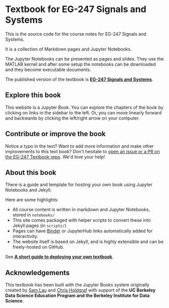 # Textbook for EG-247 Signals and Systems

This is the source code for the course notes for EG-247 Signals and Systems.

It is a collection of Markdown pages and Jupyter Notebooks. 

The Jupyter Notebooks can be presented as pages and slides. They use the MATLAB kernel and after some setup the notebooks can be downloaded and they become executable documents.

The published version of the textbook is **[EG-247 Signals and Systems](http://cpjobling.github.io/eg-247-textbook/introduction/index)**.

## Explore this book

This website is a Jupyter Book. You can explore the chapters of the book
by clicking on links in the sidebar to the left. Or, you can move linearly forward and
backwards by clicking the left/right arrow on your computer.

## Contribute or improve the book

Notice a typo in the text? Want to add more information
and make other improvements to this text book? Don't hesitate to [open an issue or a PR on the
EG-247 Textbook repo](https://github.com/cpjobling/eg-247-textbook). We'd love your
help!

## About this book

There is a guide and template for hosting your own book using
Jupyter Notebooks and Jekyll.

Here are some highlights:

* All course content is written in markdown and Jupyter Notebooks, stored in `notebooks/`
* This site comes packaged with helper scripts to convert these into Jekyll pages (in `scripts/`)
* Pages can have [Binder](https://mybinder.org) or JupyterHub links automatically added for interactivity.
* The website itself is based on Jekyll, and is highly extensible and can be freely-hosted on GitHub.

See **[A short guide to deploying your own textbook](https://jupyterbook.org/guide/01_overview)**.

## Acknowledgements

This textbook has been built with the Jupyter Books system originally created by [Sam Lau][sam] and [Chris Holdgraf][chris]
with support of the **UC Berkeley Data Science Education Program and the Berkeley
Institute for Data Science**.

[sam]: http://www.samlau.me/
[chris]: https://predictablynoisy.com
